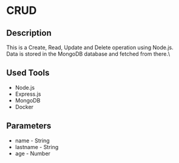 # CRUD

## Description
This is a Create, Read, Update and Delete operation using Node.js.\
Data is stored in the MongoDB database and fetched from there.\

## Used Tools
- Node.js
- Express.js
- MongoDB
- Docker

## Parameters
- name - String
- lastname - String
- age - Number

